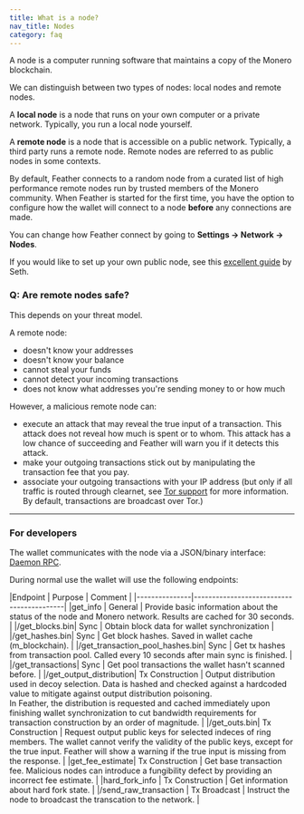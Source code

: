 ```yaml
---
title: What is a node?
nav_title: Nodes
category: faq
---
```


A node is a computer running software that maintains a copy of the Monero blockchain.

We can distinguish between two types of nodes: local nodes and remote nodes.

A **local node** is a node that runs on your own computer or a private network. Typically, you run a local node yourself.

A **remote node** is a node that is accessible on a public network. Typically, a third party runs a remote node. Remote nodes are referred to as public nodes in some contexts.

By default, Feather connects to a random node from a curated list of high performance remote nodes run by trusted members of the Monero community. When Feather is started for the first time, you have the option to configure how the wallet will connect to a node **before** any connections are made.

You can change how Feather connect by going to **Settings → Network → Nodes**.


If you would like to set up your own public node, see this [excellent guide](https://sethforprivacy.com/guides/run-a-monero-node/) by Seth.

### Q: Are remote nodes safe?

This depends on your threat model.

A remote node:

- doesn't know your addresses
- doesn't know your balance
- cannot steal your funds
- cannot detect your incoming transactions
- does not know what addresses you're sending money to or how much

However, a malicious remote node can:

- execute an attack that may reveal the true input of a transaction. This attack does not reveal how much is spent or to whom. This attack has a low chance of succeeding and Feather will warn you if it detects this attack.
- make your outgoing transactions stick out by manipulating the transaction fee that you pay.
- associate your outgoing transactions with your IP address (but only if all traffic is routed through clearnet, see [Tor support](tor-support) for more information. By default, transactions are broadcast over Tor.)

---

### For developers

The wallet communicates with the node via a JSON/binary interface: [Daemon RPC](https://www.getmonero.org/resources/developer-guides/daemon-rpc.html).

During normal use the wallet will use the following endpoints:

|Endpoint       | Purpose | Comment                        |
|---------------|------------------------------------------|
|get_info      | General | Provide basic information about the status of the node and Monero network. Results are cached for 30 seconds. |
|/get_blocks.bin| Sync    | Obtain block data for wallet synchronization |
|/get_hashes.bin| Sync    | Get block hashes. Saved in wallet cache (m_blockchain). |
|/get_transaction_pool_hashes.bin| Sync | Get tx hashes from transaction pool. Called every 10 seconds after main sync is finished. |
|/get_transactions| Sync | Get pool transactions the wallet hasn't scanned before. |
|/get_output_distribution| Tx Construction | Output distribution used in decoy selection. Data is hashed and checked against a hardcoded value to mitigate against output distribution poisoning.<br>In Feather, the distribution is requested and cached immediately upon finishing wallet synchronization to cut bandwidth requirements for transaction construction by an order of magnitude. |
|/get_outs.bin| Tx Construction | Request output public keys for selected indeces of ring members. The wallet cannot verify the validity of the public keys, except for the true input. Feather will show a warning if the true input is missing from the response. |
|get_fee_estimate| Tx Construction | Get base transaction fee. Malicious nodes can introduce a fungibility defect by providing an incorrect fee estimate. |
|hard_fork_info | Tx Construction | Get information about hard fork state. |
|/send_raw_transaction | Tx Broadcast | Instruct the node to broadcast the transcation to the network. |


